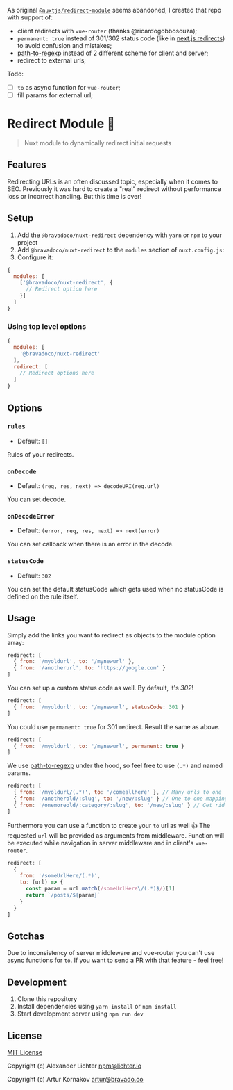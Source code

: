 As original [`@nuxtjs/redirect-module`](https://github.com/nuxt-community/redirect-module) seems abandoned, I created that repo with support of:
- client redirects with `vue-router` (thanks @ricardogobbosouza);
- `permanent: true` instead of 301/302 status code (like in [next.js redirects](https://nextjs.org/docs/api-reference/next.config.js/redirects)) to avoid confusion and mistakes;
- [path-to-regexp](https://github.com/pillarjs/path-to-regexp) instead of 2 different scheme for client and server;
- redirect to external urls;

Todo:
- [ ] `to` as async function for `vue-router`;
- [ ] fill params for external url;

# Redirect Module 🔀

<!-- [![npm version][npm-version-src]][npm-version-href]
[![npm downloads][npm-downloads-src]][npm-downloads-href]
[![Circle CI][circle-ci-src]][circle-ci-href]
[![Codecov][codecov-src]][codecov-href]
[![Dependencies][david-dm-src]][david-dm-href]
[![Standard JS][standard-js-src]][standard-js-href] -->

> Nuxt module to dynamically redirect initial requests

<!-- [📖 **Release Notes**](./CHANGELOG.md) -->

## Features

Redirecting URLs is an often discussed topic, especially when it comes to
SEO. Previously it was hard to create a "real" redirect without performance
loss or incorrect handling. But this time is over!

## Setup

1. Add the `@bravadoco/nuxt-redirect` dependency with `yarn` or `npm` to your project
2. Add `@bravadoco/nuxt-redirect` to the `modules` section of `nuxt.config.js`:
3. Configure it:

```js
{
  modules: [
    ['@bravadoco/nuxt-redirect', {
      // Redirect option here
    }]
  ]
}
```

### Using top level options

```js
{
  modules: [
    '@bravadoco/nuxt-redirect'
  ],
  redirect: [
    // Redirect options here
  ]
}
```

## Options

### `rules`

- Default: `[]`

Rules of your redirects.

### `onDecode`

- Default: `(req, res, next) => decodeURI(req.url)`

You can set decode.

### `onDecodeError`

- Default: `(error, req, res, next) => next(error)`

You can set callback when there is an error in the decode.

### `statusCode`

- Default: `302`

You can set the default statusCode which gets used when no statusCode is defined on the rule itself.

## Usage

Simply add the links you want to redirect as objects to the module option array:

```js
redirect: [
  { from: '/myoldurl', to: '/mynewurl' },
  { from: '/anotherurl', to: 'https://google.com' }
]
```

You can set up a custom status code as well. By default, it's *302*!

```js
redirect: [
  { from: '/myoldurl', to: '/mynewurl', statusCode: 301 }
]
```

You could use `permanent: true` for 301 redirect. Result the same as above.

```js
redirect: [
  { from: '/myoldurl', to: '/mynewurl', permanent: true }
]
```

We use [path-to-regexp](https://github.com/pillarjs/path-to-regexp) under the hood, so feel free to use `(.*)` and named params.

```js
redirect: [
  { from: '/myoldurl/(.*)', to: '/comeallhere' }, // Many urls to one
  { from: '/anotherold/:slug', to: '/new/:slug' } // One to one mapping
  { from: '/onemoreold/:category/:slug', to: '/new/:slug' } // Get rid of param
]
```

Furthermore you can use a function to create your `to` url as well :+1:
The requested `url` will be provided as arguments from middleware.
Function will be executed while navigation in server middleware and in client's `vue-router`.

```js
redirect: [
  {
    from: '/someUrlHere/(.*)',
    to: (url) => {
      const param = url.match(/someUrlHere\/(.*)$/)[1]
      return `/posts/${param}`
    }
  }
]
```

<!-- And if you really need more power... okay! You can also use a factory function
to generate your redirects:

```js
redirect: async () => {
  const someThings = await axios.get("/myApi") // It'll wait!
  return someThings.map(coolTransformFunction)
}
```

Now, if you want to customize your redirects, how your decode is done
or when there is some error in the decode, you can also:

```js
redirect: {
  rules: [
    { from: '/myoldurl', to: '/mynewurl' }
  ],
  onDecode: (req, res, next) => decodeURI(req.url),
  onDecodeError: (error, req, res, next) => next(error)
}
```

**ATTENTION**: The factory function **must** return an array with redirect
objects (as seen above). -->

## Gotchas

Due to inconsistency of server middleware and vue-router you can't use async functions for `to`.
If you want to send a PR with that feature - feel free!

## Development

1. Clone this repository
2. Install dependencies using `yarn install` or `npm install`
3. Start development server using `npm run dev`

## License

[MIT License](./LICENSE)

Copyright (c) Alexander Lichter <npm@lichter.io>

Copyright (c) Artur Kornakov <artur@bravado.co>

<!-- Badges -->
[npm-version-src]: https://img.shields.io/npm/dt/@nuxtjs/redirect-module.svg?style=flat-square
[npm-version-href]: https://npmjs.com/package/@nuxtjs/redirect-module
[npm-downloads-src]: https://img.shields.io/npm/v/@nuxtjs/redirect-module/latest.svg?style=flat-square
[npm-downloads-href]: https://npmjs.com/package/@nuxtjs/redirect-module
[circle-ci-src]: https://img.shields.io/circleci/project/github/nuxt-community/redirect-module.svg?style=flat-square
[circle-ci-href]: https://circleci.com/gh/nuxt-community/redirect-module
[codecov-src]: https://img.shields.io/codecov/c/github/nuxt-community/redirect-module.svg?style=flat-square
[codecov-href]: https://codecov.io/gh/nuxt-community/redirect-module
[david-dm-src]: https://david-dm.org/nuxt-community/redirect-module/status.svg?style=flat-square
[david-dm-href]: https://david-dm.org/nuxt-community/redirect-module
[standard-js-src]: https://img.shields.io/badge/code_style-standard-brightgreen.svg?style=flat-square
[standard-js-href]: https://standardjs.com
